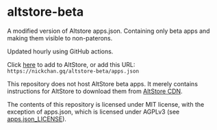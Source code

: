 # altstore-beta
A modified version of Altstore apps.json. Containing only beta apps and making them visible to non-paterons.

Updated hourly using GitHub actions.

Click [here](altstore://source?url=https://nickchan.gq/altstore-beta/apps.json) to add to AltStore, or
add this URL: `https://nickchan.gq/altstore-beta/apps.json`

This repository does not host AltStore beta apps. It merely contains instructions for AltStore to download them
from [AltStore CDN](https://cdn.altstore.io).

The contents of this repository is licensed under MIT license, with the exception of apps.json, which is
licensed under AGPLv3 (see [apps.json_LICENSE](apps.json_LICENSE)).
